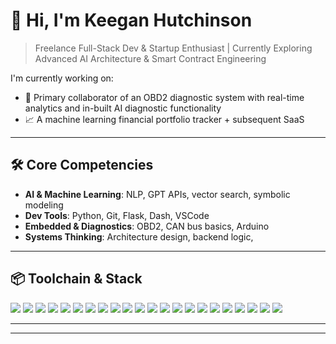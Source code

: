 # 👋 Hi, I'm Keegan Hutchinson

> Freelance Full-Stack Dev & Startup Enthusiast | Currently Exploring Advanced AI Architecture & Smart Contract Engineering

I'm currently working on:
- 🧰 Primary collaborator of an OBD2 diagnostic system with real-time analytics and in-built AI diagnostic functionality
- 📈 A machine learning financial portfolio tracker + subsequent SaaS


---

## 🛠 Core Competencies

- **AI & Machine Learning**: NLP, GPT APIs, vector search, symbolic modeling  
- **Dev Tools**: Python, Git, Flask, Dash, VSCode  
- **Embedded & Diagnostics**: OBD2, CAN bus basics, Arduino  
- **Systems Thinking**: Architecture design, backend logic,

---

## 📦 Toolchain & Stack

<p align="left">
  <!-- Programming Languages -->
  <img src="https://img.shields.io/badge/-Python-3776AB?style=flat&logo=python&logoColor=white" />
  <img src="https://img.shields.io/badge/-JavaScript-F7DF1E?style=flat&logo=javascript&logoColor=black" />
  <img src="https://img.shields.io/badge/-Solidity-363636?style=flat&logo=solidity&logoColor=white" />

  <!-- Web Development -->
  <img src="https://img.shields.io/badge/-HTML5-E34F26?style=flat&logo=html5&logoColor=white" />
  <img src="https://img.shields.io/badge/-CSS3-1572B6?style=flat&logo=css3&logoColor=white" />
  <img src="https://img.shields.io/badge/-React-20232A?style=flat&logo=react&logoColor=61DAFB" />

  <!-- Blockchain -->
  <img src="https://img.shields.io/badge/-Ethereum-3C3C3D?style=flat&logo=ethereum&logoColor=white" />
  <img src="https://img.shields.io/badge/-Smart_Contracts-4C4C4C?style=flat&logo=smartthings&logoColor=white" />

  <!-- Python Libraries -->
  <img src="https://img.shields.io/badge/-NumPy-013243?style=flat&logo=numpy&logoColor=white" />
  <img src="https://img.shields.io/badge/-Pandas-150458?style=flat&logo=pandas&logoColor=white" />
  <img src="https://img.shields.io/badge/-scikit--learn-F7931E?style=flat&logo=scikitlearn&logoColor=white" />
  <img src="https://img.shields.io/badge/-TensorFlow-FF6F00?style=flat&logo=tensorflow&logoColor=white" />
  <img src="https://img.shields.io/badge/-OpenAI-412991?style=flat&logo=openai&logoColor=white" />

  <!-- Tools -->
  <img src="https://img.shields.io/badge/-Git-F05032?style=flat&logo=git&logoColor=white" />
  <img src="https://img.shields.io/badge/-VSCode-007ACC?style=flat&logo=visual-studio-code&logoColor=white" />
  <img src="https://img.shields.io/badge/-Flask-000000?style=flat&logo=flask&logoColor=white" />
  <img src="https://img.shields.io/badge/-Dash-003366?style=flat&logo=plotly&logoColor=white" />

  <!-- Hardware/Embedded -->
  <img src="https://img.shields.io/badge/-Arduino-00979D?style=flat&logo=arduino&logoColor=white" />
  <img src="https://img.shields.io/badge/-ESP32-303030?style=flat&logo=espressif&logoColor=white" />

  <!-- C# -->
  <img src="https://img.shields.io/badge/-C%23-239120?style=flat&logo=c-sharp&logoColor=white" />

  <!-- .NET -->
  <img src="https://img.shields.io/badge/-.NET-512BD4?style=flat&logo=dotnet&logoColor=white" />
  
  <!-- Cisco Networking (general badge; not officially branded) -->
  <img src="https://img.shields.io/badge/-Cisco%20Networking-1BA0D7?style=flat&logo=cisco&logoColor=white" />

</p>


---

<!--
## 🚀 Featured Projects

- 🔍 **OrphicaAI** – A Jungian inspired memory-mapping and emotional resonance engine, mapping human conscience and coorelating ideas and thought processes (in the name of shadow work, of course :) ) 
- ⚙️ **OBD2-AI** – Local vehicle diagnostics system w/ real-time feedback  
- 🎓 **Python for AI Foundations** – Applied dev course in development for practical, thoughtful coders  
-->

---

<!--
**keeg-Hson/keeg-Hson** is a ✨ _special_ ✨ repository because its `README.md` (this file) appears on your GitHub profile.

Here are some ideas to get you started:

- 🔭 I’m currently working on ...
- 🌱 I’m currently learning ...
- 👯 I’m looking to collaborate on ...
- 🤔 I’m looking for help with ...
- 💬 Ask me about ...
- 📫 How to reach me: ...
- 😄 Pronouns: ...
- ⚡ Fun fact: ...
-->
